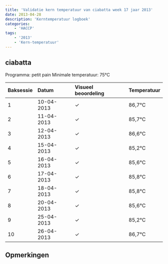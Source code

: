 ```yaml
---
title: 'Validatie kern temperatuur van ciabatta week 17 jaar 2013'
date: 2013-04-28
description: 'Kerntemperatuur logboek'
categories:
    - 'HACCP'
tags:
    - '2013'
    - 'Kern-temperatuur'
---
```


## ciabatta

Programma: petit pain
Minimale temperatuur: 75°C

| Baksessie | Datum | Visueel beoordeling | Temperatuur |
|:---|:---|:---|:---|
| 1 | 10-04-2013 | &check; | 86,7°C |
| 2 | 11-04-2013 | &check; | 85,7°C |
| 3 | 12-04-2013 | &check; | 86,6°C |
| 4 | 15-04-2013 | &check; | 85,2°C |
| 5 | 16-04-2013 | &check; | 85,6°C |
| 6 | 17-04-2013 | &check; | 85,8°C |
| 7 | 18-04-2013 | &check; | 85,8°C |
| 8 | 20-04-2013 | &check; | 85,6°C |
| 9 | 25-04-2013 | &check; | 85,2°C |
| 10 | 26-04-2013 | &check; | 86,7°C |

## Opmerkingen


